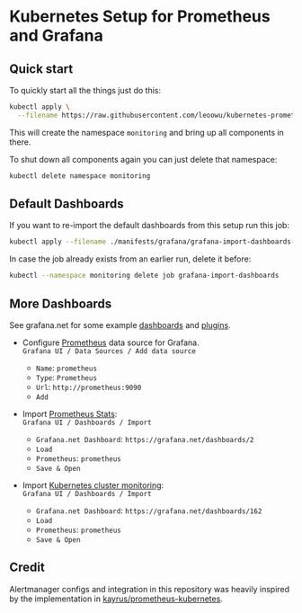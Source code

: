 # Kubernetes Setup for Prometheus and Grafana

## Quick start

To quickly start all the things just do this:
```bash
kubectl apply \
  --filename https://raw.githubusercontent.com/leoowu/kubernetes-prometheus/master/manifests-all.yaml
```

This will create the namespace `monitoring` and bring up all components in there.

To shut down all components again you can just delete that namespace:
```bash
kubectl delete namespace monitoring
```

## Default Dashboards

If you want to re-import the default dashboards from this setup run this job:
```bash
kubectl apply --filename ./manifests/grafana/grafana-import-dashboards-job.yaml
```

In case the job already exists from an earlier run, delete it before:
```bash
kubectl --namespace monitoring delete job grafana-import-dashboards
```


## More Dashboards

See grafana.net for some example [dashboards](https://grafana.net/dashboards) and [plugins](https://grafana.net/plugins).

- Configure [Prometheus](https://grafana.net/plugins/prometheus) data source for Grafana.<br/>
`Grafana UI / Data Sources / Add data source`
  - `Name`: `prometheus`
  - `Type`: `Prometheus`
  - `Url`: `http://prometheus:9090`
  - `Add`

- Import [Prometheus Stats](https://grafana.net/dashboards/2):<br/>
  `Grafana UI / Dashboards / Import`
  - `Grafana.net Dashboard`: `https://grafana.net/dashboards/2`
  - `Load`
  - `Prometheus`: `prometheus`
  - `Save & Open`

- Import [Kubernetes cluster monitoring](https://grafana.net/dashboards/162):<br/>
  `Grafana UI / Dashboards / Import`
  - `Grafana.net Dashboard`: `https://grafana.net/dashboards/162`
  - `Load`
  - `Prometheus`: `prometheus`
  - `Save & Open`

## Credit

Alertmanager configs and integration in this repository was heavily inspired by the implementation in [kayrus/prometheus-kubernetes](https://github.com/kayrus/prometheus-kubernetes).
